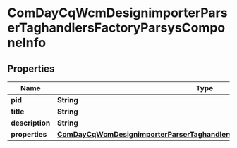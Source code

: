 
# ComDayCqWcmDesignimporterParserTaghandlersFactoryParsysComponeInfo

## Properties
Name | Type | Description | Notes
------------ | ------------- | ------------- | -------------
**pid** | **String** |  |  [optional]
**title** | **String** |  |  [optional]
**description** | **String** |  |  [optional]
**properties** | [**ComDayCqWcmDesignimporterParserTaghandlersFactoryParsysComponeProperties**](ComDayCqWcmDesignimporterParserTaghandlersFactoryParsysComponeProperties.md) |  |  [optional]



